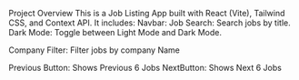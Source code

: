 Project Overview
This is a Job Listing App built with React (Vite), Tailwind CSS, and Context API. It includes:
Navbar:
    Job Search: Search jobs by title.
    Dark Mode: Toggle between Light Mode  and Dark Mode.

Company Filter: Filter jobs by company Name

Previous Button: Shows Previous 6 Jobs
NextButton: Shows Next 6 Jobs
